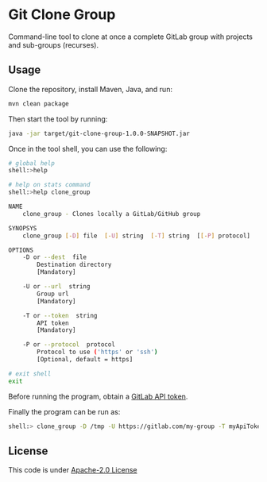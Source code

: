 # Git Clone Group

Command-line tool to clone at once a complete GitLab group with projects and sub-groups (recurses).

## Usage

Clone the repository, install Maven, Java, and run:

```bash
mvn clean package
```

Then start the tool by running:

```bash
java -jar target/git-clone-group-1.0.0-SNAPSHOT.jar
```

Once in the tool shell, you can use the following:

```bash
# global help
shell:>help

# help on stats command
shell:>help clone_group 

NAME
	clone_group - Clones locally a GitLab/GitHub group

SYNOPSYS
	clone_group [-D] file  [-U] string  [-T] string  [[-P] protocol]  

OPTIONS
	-D or --dest  file
		Destination directory
		[Mandatory]

	-U or --url  string
		Group url
		[Mandatory]

	-T or --token  string
		API token
		[Mandatory]

	-P or --protocol  protocol
		Protocol to use ('https' or 'ssh')
		[Optional, default = https]

# exit shell
exit
```

Before running the program, obtain a [GitLab API token](https://docs.gitlab.com/ee/user/profile/personal_access_tokens.html).

Finally the program can be run as:

```bash
shell:> clone_group -D /tmp -U https://gitlab.com/my-group -T myApiToken -P ssh
```

## License

This code is under [Apache-2.0 License](LICENSE.txt)
